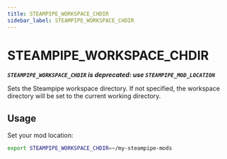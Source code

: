```yaml
---
title: STEAMPIPE_WORKSPACE_CHDIR
sidebar_label: STEAMPIPE_WORKSPACE_CHDIR
---
```



# STEAMPIPE_WORKSPACE_CHDIR

***`STEAMPIPE_WORKSPACE_CHDIR` is deprecated: use `STEAMPIPE_MOD_LOCATION`***

Sets the Steampipe workspace directory. If not specified, the workspace directory will be set to the current working directory.

## Usage 
Set your mod location:
```bash
export STEAMPIPE_WORKSPACE_CHDIR=~/my-steampipe-mods
```